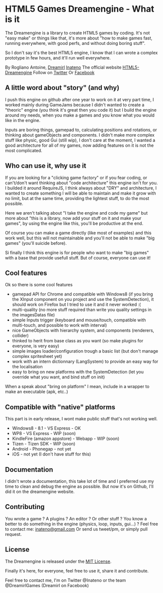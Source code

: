 HTML5 Games Dreamengine - What is it
===========

The Dreamengine is a library to create HTML5 games by coding. It's not "easy make" or things like that, it's more about "how to make games fast, running everywhere, with good perfs, and without doing boring stuff".

So I don't say it's the best HTML5 engine, I know that I can wrote a complex prototype in few hours, and it'll run well everywhere.

By Rogliano Antoine, [Dreamirl](http://dreamirl.com) [Inateno](http://inateno.com)
The official website [HTML5-Dreamengine](http://dreamengine.dreamirl.com)
Follow on [Twitter](http://twitter.com/dreamirlgames)
Or [Facebook](https://www.facebook.com/Dreamirl)


A little word about "story" (and why)
-------

I push this engine on github after one year to work on it at very part time, I worked mainly during GameJams because I didn't wanted to create a "theoric" engine (you think it's great then you code it) but I build the engine around my needs, when you make a games and you know what you would like in the engine.

Inputs are boring things, gamepad to, calculating positions and rotations, or thinking about gameObjects and components.
I didn't make more complex stuff like physic, good Gui (still wip), I don't care at the moment, I wanted a good architecture for all of my games, now adding features on it is not the most complicated.

Who can use it, why use it
-------

If you are looking for a "clicking game factory" or if you fear coding, or can't/don't want thinking about "code architecture" this engine isn't for you.
I builded it around RequireJS, I think always about "DRY" and architecture, I wanted to create something I will be able to maintain and make it grow with no limit, but at the same time, providing the lightest stuff, to do the most possible.

Here we aren't talking about "I take the engine and code my game" but more about "this is a library, now add your stuff on it and make your games", by using the engine like this, you'll be productive at the end.

Of course you can make a game directly (like most of examples) and this work well, but this will not maintainable and you'll not be able to make "big games" (you'll suicide before).

Si finally I think this engine is for people who want to make "big games" with a base that provide usefull stuff.
But of course, everyone can use it!

Cool features
-------

Ok so there is some cool features
* gamepad API for Chrome and compatible with Windows8 (if you bring the XInput component on you project and use the SystemDetection), it should work on Firefox but I tried to use it and it never worked :(
* multi-quality (no more stuff required than write you quality settings in the imagesDatas file)
* simple Inputs trigger (keyboard and mouse/touch, compatible with multi-touch, and possible to work with interval)
* nice GameObjects with hierarchy system, and components (renderers, collider)
* thinked to herit from base class as you want (so make plugins for everyone, is very easy)
* simple images loader/configuration trough a basic list (but don't manage complex spritesheet yet)
* work with an intern dictionnary (LangSystem) to provide an easy way for the localisation
* easy to bring on new platforms with the SystemDetection (let you override what you want, and bind stuff on init)

When a speak about "bring on platform" I mean, include in a wrapper to make an executable (apk, etc..)

Compatible with "native" platforms
-------

This part is in early release, I wont make public stuff that's not working well.
* Windows8 - 8.1 - VS Express - OK
* WP8 - VS Express - WIP (soon)
* KindleFire (amazon appstore) - Webapp - WIP (soon)
* Tizen - Tizen SDK - WIP (soon)
* Android - Phonegap - not yet
* iOS - not yet (I don't have stuff for this)

Documentation
-------

I didn't wrote a documentation, this take lot of time and I preferred use my time to clean and debug the engine as possible.
But now it's on Github, I'll did it on the dreamengine website.

Contributing
-------

You wrote a game ? A plugins ? An editor ? Or other stuff ?
You know a better to do something in the engine (physics, loop, inputs, gui...) ?
Feel free to contact me: inateno@gmail.com
Or send us tweet/pm, or simply pull request.

License
-------

The Dreamengine is released under the [MIT License](http://opensource.org/licenses/MIT).

Finally it's here, for everyone, feel free to use it, share it and contribute.

Feel free to contact me, I'm on Twitter @Inateno or the team @DreamirlGames (Dreamirl on Facebook)